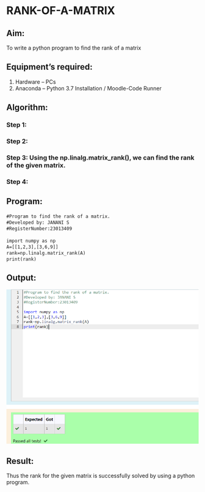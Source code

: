 # RANK-OF-A-MATRIX
## Aim:
To write a python program to find the rank of a matrix
## Equipment’s required:
1. 	Hardware – PCs
2. 	Anaconda – Python 3.7 Installation / Moodle-Code Runner
## Algorithm:
### Step 1: 
### Step 2: 
### Step 3: Using the np.linalg.matrix_rank(), we can find the rank of the given matrix.
### Step 4: 
## Program:
```
#Program to find the rank of a matrix.
#Developed by: JANANI S
#RegisterNumber:23013409

import numpy as np
A=[[1,2,3],[3,6,9]]
rank=np.linalg.matrix_rank(A)
print(rank)
```
## Output:
![Alt text](image.png)
## Result:
Thus the rank for the given matrix is successfully solved by  using a python program.

